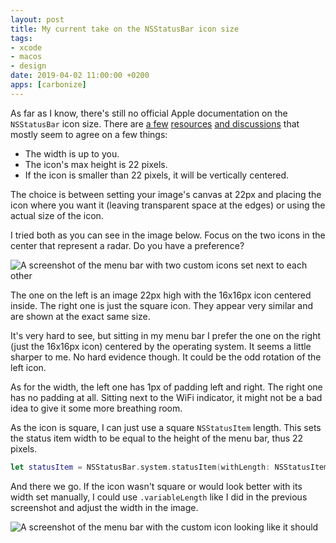```yaml
---
layout: post
title: My current take on the NSStatusBar icon size
tags:
- xcode
- macos
- design
date: 2019-04-02 11:00:00 +0200
apps: [carbonize]
---
```

As far as I know, there's still no official Apple documentation on the `NSStatusBar` icon size. There are [a few](https://alastairs-place.net/blog/2013/07/23/nsstatusitem-what-size-should-your-icon-be/) [resources](https://www.soydemac.com/denied-nos-permite-evitar-las-canciones-o-cantantes-que-menos-nos-gustan-de-spotify-y-apple-music/) [and discussions](https://discussions.apple.com/thread/7729008) that mostly seem to agree on a few things:

* The width is up to you.
* The icon's max height is 22 pixels.
* If the icon is smaller than 22 pixels, it will be vertically centered.

The choice is between setting your image's canvas at 22px and placing the icon where you want it (leaving transparent space at the edges) or using the actual size of the icon.

I tried both as you can see in the image below. Focus on the two icons in the center that represent a radar. Do you have a preference?

![A screenshot of the menu bar with two custom icons set next to each other](/assets/blog/menubar-icons-size.jpg)

The one on the left is an image 22px high with the 16x16px icon centered inside. The right one is just the square icon. They appear very similar and are shown at the exact same size.

It's very hard to see, but sitting in my menu bar I prefer the one on the right (just the 16x16px icon) centered by the operating system. It seems a little sharper to me. No hard evidence though. It could be the odd rotation of the left icon.

As for the width, the left one has 1px of padding left and right. The right one has no padding at all. Sitting next to the WiFi indicator, it might not be a bad idea to give it some more breathing room.

As the icon is square, I can just use a square `NSStatusItem` length. This sets the status item width to be equal to the height of the menu bar, thus 22 pixels.

``` swift
let statusItem = NSStatusBar.system.statusItem(withLength: NSStatusItem.squareLength)
```

And there we go. If the icon wasn't square or would look better with its width set manually, I could use `.variableLength` like I did in the previous screenshot and adjust the width in the image.

![A screenshot of the menu bar with the custom icon looking like it should](/assets/blog/menubar-icons-size-square.png)
